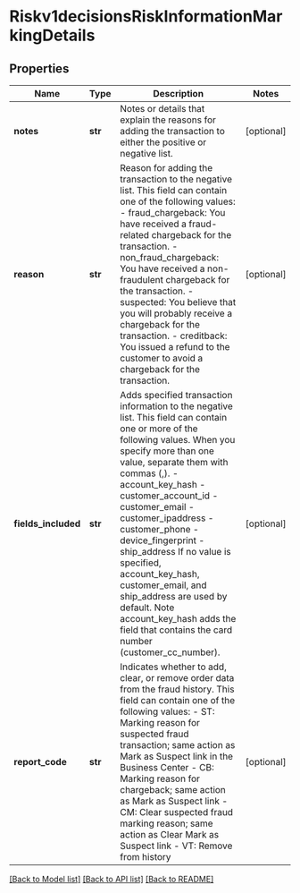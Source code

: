 # Riskv1decisionsRiskInformationMarkingDetails

## Properties
Name | Type | Description | Notes
------------ | ------------- | ------------- | -------------
**notes** | **str** | Notes or details that explain the reasons for adding the transaction to either the positive or negative list. | [optional] 
**reason** | **str** | Reason for adding the transaction to the negative list. This field can contain one of the following values: - fraud_chargeback: You have received a fraud-related chargeback for the transaction. - non_fraud_chargeback: You have received a non-fraudulent chargeback for the transaction. - suspected: You believe that you will probably receive a chargeback for the transaction. - creditback: You issued a refund to the customer to avoid a chargeback for the transaction.  | [optional] 
**fields_included** | **str** | Adds specified transaction information to the negative list. This field can contain one or more of the following values. When you specify more than one value, separate them with commas (,). - account_key_hash - customer_account_id - customer_email - customer_ipaddress - customer_phone - device_fingerprint - ship_address If no value is specified, account_key_hash, customer_email, and ship_address are used by default. Note account_key_hash adds the field that contains the card number (customer_cc_number).  | [optional] 
**report_code** | **str** | Indicates whether to add, clear, or remove order data from the fraud history. This field can contain one of the following values: - ST: Marking reason for suspected fraud transaction; same action as Mark as Suspect link in the Business Center - CB: Marking reason for chargeback; same action as Mark as Suspect link - CM: Clear suspected fraud marking reason; same action as Clear Mark as Suspect link - VT: Remove from history  | [optional] 

[[Back to Model list]](../README.md#documentation-for-models) [[Back to API list]](../README.md#documentation-for-api-endpoints) [[Back to README]](../README.md)


